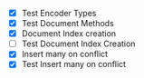 - [x] Test Encoder Types
- [x] Test Document Methods
- [x] Document Index creation
- [ ] Test Document Index Creation
- [x] Insert many on conflict
- [x] Test Insert many on conflict